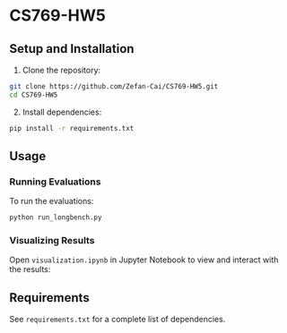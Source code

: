 # CS769-HW5

## Setup and Installation

1. Clone the repository:
```bash
git clone https://github.com/Zefan-Cai/CS769-HW5.git
cd CS769-HW5
```

2. Install dependencies:
```bash
pip install -r requirements.txt
```

## Usage

### Running Evaluations
To run the evaluations:
```bash
python run_longbench.py
```

### Visualizing Results
Open `visualization.ipynb` in Jupyter Notebook to view and interact with the results:

## Requirements
See `requirements.txt` for a complete list of dependencies.
